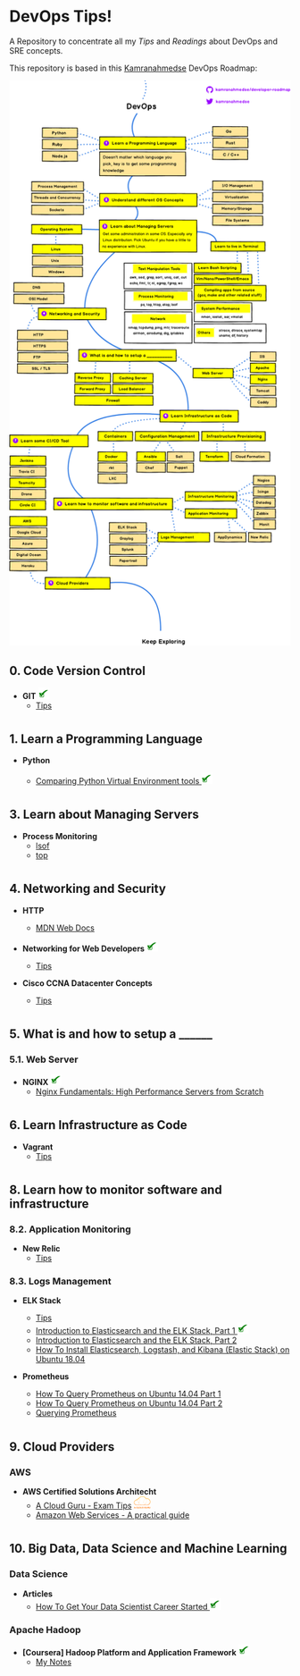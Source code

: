 # DevOps Tips!
A Repository to concentrate all my *Tips* and *Readings* about DevOps and SRE concepts.

This repository is based in this [Kamranahmedse](https://github.com/kamranahmedse) DevOps Roadmap:

<p align="center"><img src="images/devops.png" width="700px"></p>

## 0. Code Version Control

- **GIT** <img src="images/Check-png.png" width="20px">
  - [Tips](git.md)

#

## 1. Learn a Programming Language

- **Python**

  - [Comparing Python Virtual Environment tools <img src="images/Check-png.png" width="20px">](https://towardsdatascience.com/comparing-python-virtual-environment-tools-9a6543643a44)

#

## 3. Learn about Managing Servers

- **Process Monitoring**
  - [lsof](https://medium.com/@copyconstruct/lsof-f2b224eee7b5)
  - [top](https://www.booleanworld.com/guide-linux-top-command/)

#

## 4. Networking and Security

- **HTTP**
  - [MDN Web Docs](https://developer.mozilla.org/pt-BR/docs/Web/HTTP)

- **Networking for Web Developers** <img src="images/Check-png.png" width="20px">
  - [Tips](nfwd.md)

- **Cisco CCNA Datacenter Concepts**
  - [Tips](ccnadc.md)

#

## 5. What is and how to setup a ______

### 5.1. Web Server

- **NGINX** <img src="images/Check-png.png" width="20px">
  - [Nginx Fundamentals: High Performance Servers from Scratch](nginx.md)

#

## 6. Learn Infrastructure as Code

- **Vagrant**
  - [Tips](vagrant.md)

#

## 8. Learn how to monitor software and infrastructure

### 8.2. Application Monitoring

- **New Relic**
  - [Tips](newrelic.md)

### 8.3. Logs Management

- **ELK Stack**
  - [Tips](elk.md)
  - [Introduction to Elasticsearch and the ELK Stack, Part 1 <img src="images/Check-png.png" width="20px">](https://dzone.com/articles/introduction-to-elasticsearch-and-the-elk-stack)
  - [Introduction to Elasticsearch and the ELK Stack, Part 2](https://dzone.com/articles/introduction-to-elasticsearch-and-the-elk-stack-pa)
  - [How To Install Elasticsearch, Logstash, and Kibana (Elastic Stack) on Ubuntu 18.04](https://www.digitalocean.com/community/tutorials/how-to-install-elasticsearch-logstash-and-kibana-elastic-stack-on-ubuntu-18-04)

- **Prometheus**
  - [How To Query Prometheus on Ubuntu 14.04 Part 1](https://www.digitalocean.com/community/tutorials/how-to-query-prometheus-on-ubuntu-14-04-part-1)
  - [How To Query Prometheus on Ubuntu 14.04 Part 2](https://www.digitalocean.com/community/tutorials/how-to-query-prometheus-on-ubuntu-14-04-part-2)
  - [Querying Prometheus](https://prometheus.io/docs/prometheus/latest/querying/basics/)

#

## 9. Cloud Providers

### **AWS**

- **AWS Certified Solutions Architecht**
  - [A Cloud Guru - Exam Tips](acsa.md) <img src="images/acg.png" width="30px">
  - [Amazon Web Services - A practical guide](https://github.com/open-guides/og-aws)

#

## 10. Big Data, Data Science and Machine Learning

### Data Science

- **Articles**
  - [How To Get Your Data Scientist Career Started <img src="images/Check-png.png" width="20px">](https://www.forbes.com/sites/louiscolumbus/2019/04/14/how-to-get-your-data-scientist-career-started/#1e5fe9f47e5c)

### Apache Hadoop

- **[Coursera] Hadoop Platform and Application Framework** <img src="images/Check-png.png" width="20px">
  - [My Notes](hpaf.md)
